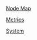 
[Node Map](javascript:go_to("/dashboard/nodemap.html")) 

[Metrics](javascript:go_to("/test_metrics.html"))  

[System](javascript:go_to("/tutorials/basics.md"))  



